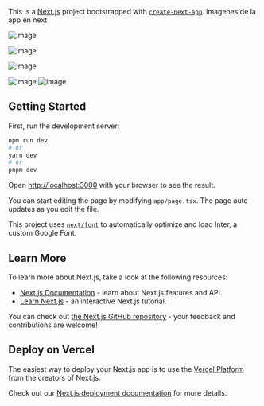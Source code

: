This is a [Next.js](https://nextjs.org/) project bootstrapped with [`create-next-app`](https://github.com/vercel/next.js/tree/canary/packages/create-next-app).
imagenes de la app en next 

![image](https://github.com/Adansote/frontend-next-blog/assets/96309302/df4146a0-403c-4ec3-a255-0ea50ac2cff7)

![image](https://github.com/Adansote/frontend-next-blog/assets/96309302/1adf6174-fcf3-4045-872e-094e5eae5434)

![image](https://github.com/Adansote/frontend-next-blog/assets/96309302/bdba14dc-f22d-472b-b47a-54cc261e53b8)

![image](https://github.com/Adansote/frontend-next-blog/assets/96309302/f06a8bca-c457-4685-9f44-f99d4d8d07a8)
![image](https://github.com/Adansote/frontend-next-blog/assets/96309302/c368e227-19ef-46d6-85af-1d5bfa97a5a4)




## Getting Started

First, run the development server:

```bash
npm run dev
# or
yarn dev
# or
pnpm dev
```

Open [http://localhost:3000](http://localhost:3000) with your browser to see the result.

You can start editing the page by modifying `app/page.tsx`. The page auto-updates as you edit the file.

This project uses [`next/font`](https://nextjs.org/docs/basic-features/font-optimization) to automatically optimize and load Inter, a custom Google Font.

## Learn More

To learn more about Next.js, take a look at the following resources:

- [Next.js Documentation](https://nextjs.org/docs) - learn about Next.js features and API.
- [Learn Next.js](https://nextjs.org/learn) - an interactive Next.js tutorial.

You can check out [the Next.js GitHub repository](https://github.com/vercel/next.js/) - your feedback and contributions are welcome!

## Deploy on Vercel

The easiest way to deploy your Next.js app is to use the [Vercel Platform](https://vercel.com/new?utm_medium=default-template&filter=next.js&utm_source=create-next-app&utm_campaign=create-next-app-readme) from the creators of Next.js.

Check out our [Next.js deployment documentation](https://nextjs.org/docs/deployment) for more details.
